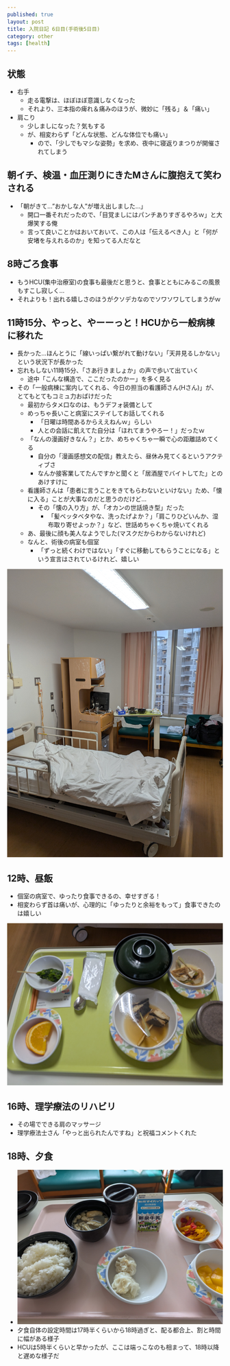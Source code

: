 ```yaml
---
published: true
layout: post
title: 入院日記 6日目(手術後5日目)
category: other
tags: [health]
---
```


## 状態

- 右手
  - 走る電撃は、ほぼほぼ意識しなくなった
  - それより、三本指の痺れ＆痛みのほうが、微妙に「残る」＆「痛い」
- 肩こり
  - 少しましになった？気もする
  - が、相変わらず「どんな状態、どんな体位でも痛い」
    - ので、「少しでもマシな姿勢」を求め、夜中に寝返りまつりが開催されてしまう

## 朝イチ、検温・血圧測りにきたMさんに腹抱えて笑わされる

- 「朝がきて…”おかしな人”が増え出しました…」
  - 開口一番それだったので、「目覚ましにはパンチありすぎるやろｗ」と大爆笑する俺
  - 言って良いことかはおいておいて、この人は「伝えるべき人」と「何が安堵を与えれるのか」を知ってる人だなと

## 8時ごろ食事

- もうHCU(集中治療室)の食事も最後だと思うと、食事とともにみるこの風景もすこし寂しく…
- それよりも！出れる嬉しさのほうがクソデカなのでソワソワしてしまうがｗ

## 11時15分、やっと、やーーっと！HCUから一般病棟に移れた

- 長かった…ほんとうに「線いっぱい繋がれて動けない」「天井見るしかない」という状況下が長かった
- 忘れもしない11時15分、「さあ行きましょか」の声で歩いて出ていく
  - 途中「こんな構造で、ここだったのかー」を多く見る
- その「一般病棟に案内してくれる、今日の担当の看護師さん(Hさん)」が、とてもとてもコミュ力おばけだった
  - 最初からタメ口なのは、もうデフォ装備として
  - めっちゃ長いこと病室にステイしてお話してくれる
    - 「日曜は時間あるからええねんｗ」らしい
    - 人との会話に飢えてた自分は「ほれてまうやろー！」だったｗ
  - 「なんの漫画好きなん？」とか、めちゃくちゃ一瞬で心の距離詰めてくる
    - 自分の「漫画感想文の配信」教えたら、昼休み見てくるというアクティブさ
    - なんか接客業してたんですかと聞くと「居酒屋でバイトしてた」とのあけすけに
  - 看護師さんは「患者に言うことをきてもらわないといけない」ため、「懐に入る」ことが大事なのだと思うのだけど…
    - その「懐の入り方」が、「オカンの世話焼き型」だった
      - 「髪ベッタベタやな、洗ったげよか？」「肩こりひどいんか、湿布取り寄せよっか？」など、世話めちゃくちゃ焼いてくれる
  - あ、最後に顔も美人なようでした(マスクだからわからないけれど)
  - なんと、術後の病室も個室
    - 「ずっと続くわけではない」「すぐに移動してもらうことになる」という宣言はされているけれど、嬉しい

![個室全景](/images/other/photos/PXL_20250608_090513456.jpg)

## 12時、昼飯

- 個室の病室で、ゆったり食事できるの、幸せすぎる！
- 相変わらず首は痛いが、心理的に「ゆったりと余裕をもって」食事できたのは嬉しい

![昼食](/images/other/photos/PXL_20250608_085421770.jpg)

## 16時、理学療法のリハビリ

- その場でできる肩のマッサージ
- 理学療法士さん「やっと出られたんですね」と祝福コメントくれた

## 18時、夕食

- ![昼食](/images/other/photos/PXL_20250608_224854682.jpg)
- 夕食自体の設定時間は17時半くらいから18時過ぎと、配る都合上、割と時間に幅がある様子
- HCUは5時半くらいと早かったが、ここは端っこなのも相まって、18時以降と遅めな様子だ
